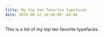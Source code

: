 ```yaml
---
title: My top ten favorite typefaces
date: 2019-06-12 16:56:00 -04:00
---
```


This is a list of my top ten favorite typefaces.
